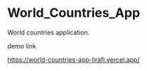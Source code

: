 # World_Countries_App

World countries application.

demo link

https://world-countries-app-lirafi.vercel.app/
